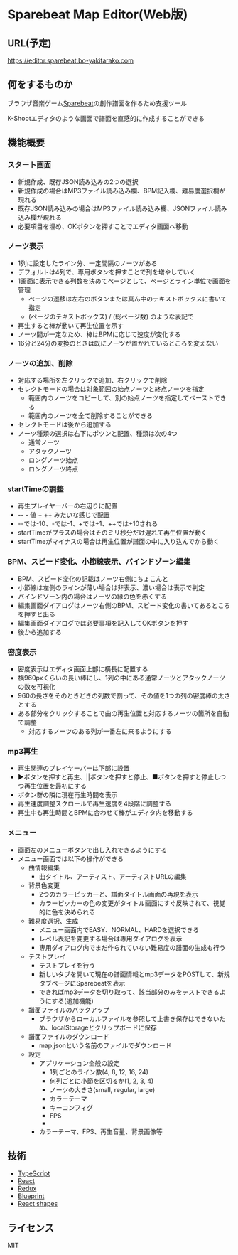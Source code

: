 # Sparebeat Map Editor(Web版)
## URL(予定)
https://editor.sparebeat.bo-yakitarako.com

## 何をするものか

ブラウザ音楽ゲーム[Sparebeat](https://sparebeat.com)の創作譜面を作るため支援ツール

K-Shootエディタのような画面で譜面を直感的に作成することができる

## 機能概要
### スタート画面
- 新規作成、既存JSON読み込みの2つの選択
- 新規作成の場合はMP3ファイル読み込み欄、BPM記入欄、難易度選択欄が現れる
- 既存JSON読み込みの場合はMP3ファイル読み込み欄、JSONファイル読み込み欄が現れる
- 必要項目を埋め、OKボタンを押すことでエディタ画面へ移動

### ノーツ表示
- 1列に設定したライン分、一定間隔のノーツがある
- デフォルトは4列で、専用ボタンを押すことで列を増やしていく
- 1画面に表示できる列数を決めてページとして、ページとライン単位で画面を管理
    - ページの遷移は左右のボタンまたは真ん中のテキストボックスに書いて指定
    - (ページのテキストボックス) / (総ページ数) のような表記で
- 再生すると棒が動いて再生位置を示す
- ノーツ間が一定なため、棒はBPMに応じて速度が変化する
- 16分と24分の変換のときは既にノーツが置かれているところを変えない

### ノーツの追加、削除
- 対応する場所を左クリックで追加、右クリックで削除
- セレクトモードの場合は対象範囲の始点ノーツと終点ノーツを指定
    - 範囲内のノーツをコピーして、別の始点ノーツを指定してペーストできる
    - 範囲内のノーツを全て削除することができる
- セレクトモードは後から追加する
- ノーツ種類の選択は右下にポツンと配置、種類は次の4つ
    - 通常ノーツ
    - アタックノーツ
    - ロングノーツ始点
    - ロングノーツ終点

### startTimeの調整
- 再生プレイヤーバーの右辺りに配置
- -- - 値 + ++ みたいな感じで配置
- --では-10、-では-1、+では+1、++では+10される
- startTimeがプラスの場合はそのミリ秒分だけ遅れて再生位置が動く
- startTimeがマイナスの場合は再生位置が譜面の中に入り込んでから動く

### BPM、スピード変化、小節線表示、バインドゾーン編集
- BPM、スピード変化の記載はノーツ右側にちょこんと
- 小節線は左側のラインが薄い場合は非表示、濃い場合は表示で判定
- バインドゾーン内の場合はノーツの縁の色を赤くする
- 編集画面ダイアログはノーツ右側のBPM、スピード変化の書いてあるところを押すと出る
- 編集画面ダイアログでは必要事項を記入してOKボタンを押す
- 後から追加する

### 密度表示
- 密度表示はエディタ画面上部に横長に配置する
- 横960pxくらいの長い棒にし、1列の中にある通常ノーツとアタックノーツの数を可視化
- 960の長さをそのときどきの列数で割って、その値を1つの列の密度棒の太さとする
- ある部分をクリックすることで曲の再生位置と対応するノーツの箇所を自動で調整
    - 対応するノーツのある列が一番左に来るようにする

### mp3再生
- 再生関連のプレイヤーバーは下部に設置
- ▶ボタンを押すと再生、||ボタンを押すと停止、■ボタンを押すと停止しつつ再生位置を最初にする
- ボタン群の隣に現在再生時間を表示
- 再生速度調整スクロールで再生速度を4段階に調整する
- 再生中も再生時間とBPMに合わせて棒がエディタ内を移動する

### メニュー
- 画面左のメニューボタンで出し入れできるようにする
- メニュー画面では以下の操作ができる
    - 曲情報編集
        - 曲タイトル、アーティスト、アーティストURLの編集
    - 背景色変更
        - 2つのカラーピッカーと、譜面タイトル画面の再現を表示
        - カラーピッカーの色の変更がタイトル画面にすぐ反映されて、視覚的に色を決められる
    - 難易度選択、生成
        - メニュー画面内でEASY、NORMAL、HARDを選択できる
        - レベル表記を変更する場合は専用ダイアログを表示
        - 専用ダイアログ内でまだ作られていない難易度の譜面の生成も行う
    - テストプレイ
        - テストプレイを行う
        - 新しいタブを開いて現在の譜面情報とmp3データをPOSTして、新規タブページにSparebeatを表示
        - できればmp3データを切り取って、該当部分のみをテストできるようにする(追加機能)
    - 譜面ファイルのバックアップ
        - ブラウザからローカルファイルを参照して上書き保存はできないため、localStorageとクリップボードに保存
    - 譜面ファイルのダウンロード
        - map.jsonという名前のファイルでダウンロード
    - 設定
        - アプリケーション全般の設定
            - 1列ごとのライン数(4, 8, 12, 16, 24)
            - 何列ごとに小節を区切るか(1, 2, 3, 4)
            - ノーツの大きさ(small, regular, large)
            - カラーテーマ
            - キーコンフィグ
            - FPS
            - 
        - カラーテーマ、FPS、再生音量、背景画像等
    
## 技術
- [TypeScript](https://www.typescriptlang.org/)
- [React](https://ja.reactjs.org/)
- [Redux](https://redux.js.org/)
- [Blueprint](https://blueprintjs.com/)
- [React shapes](http://rsamec.github.io/react-shapes/)

## ライセンス
MIT
